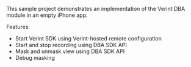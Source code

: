 This sample project demonstrates an implementation of the Verint DBA module in an empty iPhone app.

Features:

* Start Verint SDK using Verint-hosted remote configuration
* Start and stop recording using DBA SDK API
* Mask and unmask view using DBA SDK API
* Debug masking
